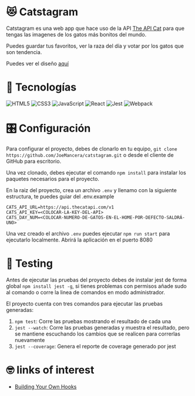 # 😻 Catstagram

Catstagram es una web app que hace uso de la API [The API Cat](https://thecatapi.com/) para que tengas las imagenes de los gatos más bonitos del mundo.

Puedes guardar tus favoritos, ver la raza del día y votar por los gatos que son tendencia.

Puedes ver el diseño [aquí](https://www.figma.com/file/LoQkoEto5rCyPNcS6K4DWO/Catstagram "Go to Catstagram figma file")
# 🎲 Tecnologías

![HTML5](https://img.shields.io/badge/-HTML5-E34F26?style=plastic&logo=html5&logoColor=white)
![CSS3](https://img.shields.io/badge/-CSS3-1572B6?style=plastic&logo=css3&logoColor=white)
![JavaScript](https://img.shields.io/badge/-JavaScript-F7DF1E?style=plastic&logo=JavaScript&logoColor=black)
![React](https://img.shields.io/badge/-React-61DAFB?style=plastic&logo=react&logoColor=white)
![Jest](https://img.shields.io/badge/-Jest-C21325?style=plastic&logo=Jest&logoColor=white)
![Webpack](https://badges.aleen42.com/src/webpack.svg)

# 🎛 Configuración

Para configurar el proyecto, debes de clonarlo en tu equipo, ``git clone https://github.com/JoeMancera/catstagram.git`` o desde el cliente de GitHub para escritorio.

Una vez clonado, debes ejecutar el comando ```npm install``` para instalar los paquetes necesarios para el proyecto.

En la raiz del proyecto, crea un archivo `.env` y llenamo con la siguiente estructura, te puedes guiar del .env.example

  ```
  CATS_API_URL=https://api.thecatapi.com/v1
  CATS_API_KEY=<COLOCAR-LA-KEY-DEL-API>
  CATS_DAY_NUM=<COLOCAR-NUMERO-DE-GATOS-EN-EL-HOME-POR-DEFECTO-SALDRÁ-UNO>

  ```

Una vez creado el archivo `.env` puedes ejecutar ```npm run start``` para ejecutarlo localmente. Abrirá la aplicación en el puerto 8080

# 🦆 Testing

Antes de ejecutar las pruebas del proyecto debes de instalar jest de forma global ```npm install jest -g```, si tienes problemas con permisos añade sudo al comando o corre la linea de comandos en modo administrador.

El proyecto cuenta con tres comandos para ejecutar las pruebas generadas:

1. ```npm test```: Corre las pruebas mostrando el resultado de cada una
2. ```jest --watch```: Corre las pruebas generadas y muestra el resultado, pero se mantiene escuchando los cambios que se realicen para correrlas nuevamente
3. ```jest --coverage```: Genera el reporte de coverage generado por jest

# 🤓 links of interest

- [Building Your Own Hooks](https://reactjs.org/docs/hooks-custom.html)